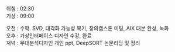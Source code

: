 취침 : 02:30  
기상 : 09:00  
  
오전 : 수학. SVD, 대각화 가능성 복기, 창의캡스톤 미팅, AIX 대본 완성, 녹화  
오후 : 가상인터페이스 디자인 수강, 완료  
저녁 : 무대분석디자인 개인 ppt, DeepSORT 논문리딩 및 정리
